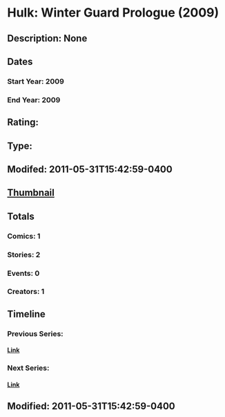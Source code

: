 # Hulk: Winter Guard Prologue (2009)
## Description: None
## Dates
### Start Year: 2009
### End Year: 2009
## Rating: 
## Type: 
## Modifed: 2011-05-31T15:42:59-0400
## [Thumbnail](http://i.annihil.us/u/prod/marvel/i/mg/9/b0/4badf2679880a.jpg)
## Totals
### Comics: 1
### Stories: 2
### Events: 0
### Creators: 1
## Timeline
### Previous Series: 
#### [Link]()
### Next Series: 
#### [Link]()
## Modified: 2011-05-31T15:42:59-0400
